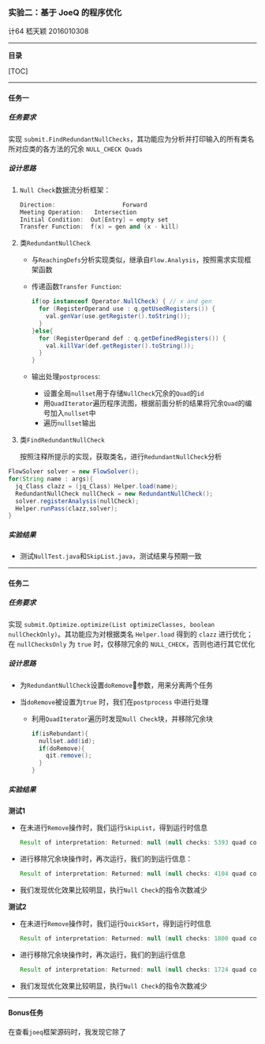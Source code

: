 ### 实验二：基于 JoeQ 的程序优化

计64	嵇天颖	2016010308

---

**目录**

[TOC]





----

#### 任务一

##### 任务要求

实现 `submit.FindRedundantNullChecks`，其功能应为分析并打印输入的所有类名所对应类的各方法的冗余 `NULL_CHECK Quads`



##### 设计思路

1. `Null Check`数据流分析框架：

   ~~~C++
   Direction: 					Forward
   Meeting Operation: 	Intersection
   Initial Condition:  Out[Entry] = empty set
   Transfer Function:  f(x) = gen and (x - kill)
   ~~~

2. 类`RedundantNullCheck`

   * 与`ReachingDefs`分析实现类似，继承自`Flow.Analysis`，按照需求实现框架函数

   * 传递函数`Transfer Function`:

     ~~~java
     if(op instanceof Operator.NullCheck) { // x and gen
       for (RegisterOperand use : q.getUsedRegisters()) {
         val.genVar(use.getRegister().toString());
       }
     }else{																// x - kill
       for (RegisterOperand def : q.getDefinedRegisters()) {
         val.killVar(def.getRegister().toString());
       }
     }
     ~~~

   * 输出处理`postprocess`:
     * 设置全局`nullset`用于存储`NullCheck`冗余的`Quad`的`id`
     * 用`QuadIterator`遍历程序流图，根据前面分析的结果将冗余`Quad`的编号加入`nullset`中
     * 遍历`nullset`输出

3. 类`FindRedundantNullCheck`

   按照注释所提示的实现，获取类名，进行`RedundantNullCheck`分析

  ~~~java
  FlowSolver solver = new FlowSolver();
  for(String name : args){
    jq_Class clazz = (jq_Class) Helper.load(name);
    RedundantNullCheck nullCheck = new RedundantNullCheck();
    solver.registerAnalysis(nullCheck);
    Helper.runPass(clazz,solver);
  }
  ~~~



##### 实验结果

* 测试`NullTest.java`和`SkipList.java`，测试结果与预期一致





---

#### 任务二

##### 任务要求

实现 `submit.Optimize.optimize(List optimizeClasses, boolean nullCheckOnly)`。其功能应为对根据类名 `Helper.load` 得到的 `clazz` 进行优化；在 `nullChecksOnly` 为 `true` 时，仅移除冗余的 `NULL_CHECK`，否则也进行其它优化



##### 设计思路

* 为`RedundantNullCheck`设置`doRemove`参数，用来分离两个任务

* 当`doRemove`被设置为`true` 时，我们在`postprocess` 中进行处理

  * 利用`QuadIterator`遍历时发现`Null Check`块，并移除冗余块

    ~~~java
    if(isRebundant){
      nullset.add(id);
      if(doRemove){
        qit.remove();
      }
    }
    ~~~



##### 实验结果

**测试1**

* 在未进行`Remove`操作时，我们运行`SkipList`，得到运行时信息

  ~~~java
  Result of interpretation: Returned: null (null checks: 5393 quad count: 20953)
  ~~~

* 进行移除冗余块操作时，再次运行，我们的到运行信息：

  ~~~java
  Result of interpretation: Returned: null (null checks: 4104 quad count: 19664)
  ~~~

* 我们发现优化效果比较明显，执行`Null Check`的指令次数减少

**测试2**

* 在未进行`Remove`操作时，我们运行`QuickSort`，得到运行时信息

  ~~~java
  Result of interpretation: Returned: null (null checks: 1800 quad count: 7017)
  ~~~

* 进行移除冗余块操作时，再次运行，我们的到运行信息

  ~~~java
  Result of interpretation: Returned: null (null checks: 1724 quad count: 6941)
  ~~~

* 我们发现优化效果比较明显，执行`Null Check`的指令次数减少

---



#### Bonus任务

在查看`joeq`框架源码时，我发现它除了